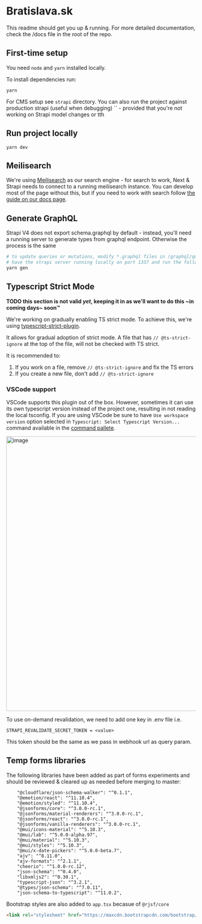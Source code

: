 # Bratislava.sk

This readme should get you up & running. For more detailed documentation, check the /docs file in the root of the repo.

## First-time setup

You need `node` and `yarn` installed locally.

To install dependencies run:

```
yarn
```

For CMS setup see `strapi` directory. You can also run the project against production strapi (useful when debugging) `` - provided that you're not working on Strapi model changes or tth

## Run project locally

```
yarn dev
```

## Meilisearch

We're using [Meilisearch](https://www.meilisearch.com/) as our search engine - for search to work, Next & Strapi needs to connect to a running meilisearch instance. You can develop most of the page without this, but if you need to work with search follow [the guide on our docs page](https://bratislava.github.io/docs/bratislava.sk/meilisearch-setup).

## Generate GraphQL

Strapi V4 does not export schema.graphql by default - instead, you'll need a running server to generate types from graphql endpoint. Otherwise the process is the same

```bash
# to update queries or mutations, modify *.graphql files in /graphql/queries directory
# have the strapi server running locally on port 1337 and run the following
yarn gen
```

## Typescript Strict Mode

**TODO this section is not valid _yet_, keeping it in as we'll want to do this ~in coming days~ soon™**

We're working on gradually enabling TS strict mode. To achieve this, we're using [typescript-strict-plugin](https://github.com/allegro/typescript-strict-plugin).

It allows for gradual adoption of strict mode. A file that has `// @ts-strict-ignore` at the top of the file, will not be checked with TS strict.

It is recommended to:

1. If you work on a file, remove `// @ts-strict-ignore` and fix the TS errors
2. If you create a new file, don't add `// @ts-strict-ignore`

### VSCode support

VSCode supports this plugin out of the box. However, sometimes it can use its own typescript version instead of the project one, resulting in not reading the local tsconfig. If you are using VSCode be sure to have `Use workspace version` option selected in `Typescript: Select Typescript Version...` command available in the [command pallete](https://code.visualstudio.com/docs/getstarted/userinterface#_command-palette).

<img width="729" alt="image" src="https://user-images.githubusercontent.com/35625949/153884371-e0f488d4-05b8-4b88-93d2-1caa7e6081f7.png">

To use on-demand revalidation, we need to add one key in .env file i.e.

```
STRAPI_REVALIDATE_SECRET_TOKEN = <value>
```

This token should be the same as we pass in webhook url as query param.

## Temp forms libraries

The following libraries have been added as part of forms experiments and should be reviewed & cleared up as needed before merging to master:

```
    "@cloudflare/json-schema-walker": "^0.1.1",
    "@emotion/react": "^11.10.4",
    "@emotion/styled": "^11.10.4",
    "@jsonforms/core": "^3.0.0-rc.1",
    "@jsonforms/material-renderers": "^3.0.0-rc.1",
    "@jsonforms/react": "^3.0.0-rc.1",
    "@jsonforms/vanilla-renderers": "^3.0.0-rc.1",
    "@mui/icons-material": "^5.10.3",
    "@mui/lab": "^5.0.0-alpha.97",
    "@mui/material": "^5.10.3",
    "@mui/styles": "^5.10.3",
    "@mui/x-date-pickers": "^5.0.0-beta.7",
    "ajv": "^8.11.0",
    "ajv-formats": "^2.1.1",
    "cheerio": "^1.0.0-rc.12",
    "json-schema": "^0.4.0",
    "libxmljs2": "^0.30.1",
    "typescript-json": "^3.2.1",
    "@types/json-schema": "^7.0.11",
    "json-schema-to-typescript": "^11.0.2",
```

Bootstrap styles are also added to `app.tsx` becasue of `@rjsf/core`

```html
<link rel="stylesheet" href="https://maxcdn.bootstrapcdn.com/bootstrap/3.3.7/css/bootstrap.min.css" />
```
